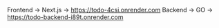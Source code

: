 Frontend -> Next.js   ->  https://todo-4csi.onrender.com
Backend -> GO         ->  https://todo-backend-i89t.onrender.com
